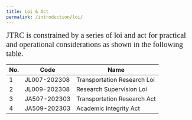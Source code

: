 ```yaml
---
title: Loi & Act
permalink: /introduction/loi/
---
```


<style>
.intro{
font-family:times;
font-size:21px;
}
</style>

<a name="tables"/>
<div class="intro">
JTRC is constrained by a series of loi and act for practical and operational considerations as shown in the following table.
</div>

No. | Code | Name
--- | --- | ---
1 | JL007-202308 | Transportation Research Loi
2 | JL009-202308 | Research Supervision Loi
3 | JA507-202303 | Transportation Research Act
4 | JA509-202303 | Academic Integrity Act
